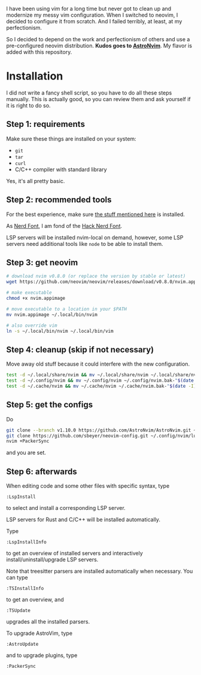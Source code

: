 I have been using vim for a long time but never got to clean up and modernize my messy vim configuration.
When I switched to neovim, I decided to configure it from scratch.
And I failed terribly, at least, at my perfectionism.

So I decided to depend on the work and perfectionism of others and use a pre-configured neovim distribution.
**Kudos goes to [AstroNvim](https://github.com/AstroNvim/AstroNvim)**.
My flavor is added with this repository.

# Installation

I did not write a fancy shell script, so you have to do all these steps manually.
This is actually good, so you can review them and ask yourself if it is right to do so.

## Step 1: requirements

Make sure these things are installed on your system:

 * `git`
 * `tar`
 * `curl`
 * C/C++ compiler with standard library

Yes, it's all pretty basic.

## Step 2: recommended tools

For the best experience, make sure [the stuff mentioned here](https://astronvim.github.io/#-requirements)
is installed.

As [Nerd Font](https://www.nerdfonts.com/font-downloads), I am fond of the
[Hack Nerd Font](https://github.com/ryanoasis/nerd-fonts/releases/download/v2.1.0/Hack.zip).

LSP servers will be installed nvim-local on demand, however, some LSP servers need
additional tools like `node` to be able to install them.

## Step 3: get neovim

```sh
# download nvim v0.8.0 (or replace the version by stable or latest)
wget https://github.com/neovim/neovim/releases/download/v0.8.0/nvim.appimage

# make executable
chmod +x nvim.appimage

# move executable to a location in your $PATH
mv nvim.appimage ~/.local/bin/nvim

# also override vim
ln -s ~/.local/bin/nvim ~/.local/bin/vim
```

## Step 4: cleanup (skip if not necessary)

Move away old stuff because it could interfere with the new configuration.
```sh
test -d ~/.local/share/nvim && mv ~/.local/share/nvim ~/.local/share/nvim.bak-"$(date -I)"
test -d ~/.config/nvim && mv ~/.config/nvim ~/.config/nvim.bak-"$(date -I)"
test -d ~/.cache/nvim && mv ~/.cache/nvim ~/.cache/nvim.bak-"$(date -I)"
```

## Step 5: get the configs

Do
```sh
git clone --branch v1.10.0 https://github.com/AstroNvim/AstroNvim.git ~/.config/nvim
git clone https://github.com/sbeyer/neovim-config.git ~/.config/nvim/lua/user
nvim +PackerSync
```
and you are set.

## Step 6: afterwards

When editing code and some other files with specific syntax, type
```
:LspInstall
```
to select and install a corresponding LSP server.

LSP servers for Rust and C/C++ will be installed automatically.

Type
```
:LspInstallInfo
```
to get an overview of installed servers and interactively install/uninstall/upgrade
LSP servers.

Note that treesitter parsers are installed automatically when necessary.
You can type
```
:TSInstallInfo
```
to get an overview, and
```
:TSUpdate
```
upgrades all the installed parsers.

To upgrade AstroVim, type
```
:AstroUpdate
```
and to upgrade plugins, type
```
:PackerSync
```

